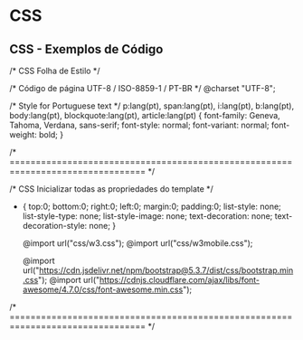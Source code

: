 # CSS
## CSS - Exemplos de Código

/* CSS Folha de Estilo */ 

/* Código de página UTF-8 / ISO-8859-1 / PT-BR */
   @charset "UTF-8";

/* Style for Portuguese text */
    p:lang(pt), span:lang(pt), i:lang(pt), b:lang(pt), 
    body:lang(pt), blockquote:lang(pt), article:lang(pt) { 
    font-family: Geneva, Tahoma, Verdana, sans-serif;
    font-style: normal;
    font-variant: normal;
    font-weight: bold;
    }

/* ================================================================================ */

   /* CSS Inicializar todas as propriedades do template */
   * { top:0; bottom:0; right:0; left:0; margin:0; padding:0;
      list-style: none;
      list-style-type: none;
      list-style-image: none;
      text-decoration: none;
      text-decoration-style: none;
      }			
	   
      @import url("css/w3.css");
      @import url("css/w3mobile.css");

      @import url("https://cdn.jsdelivr.net/npm/bootstrap@5.3.7/dist/css/bootstrap.min.css");
      @import url("https://cdnjs.cloudflare.com/ajax/libs/font-awesome/4.7.0/css/font-awesome.min.css");

/* ================================================================================ */
